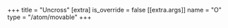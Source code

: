 +++
title = "Uncross"
[extra]
is_override = false
[[extra.args]]
name = "O"
type = "/atom/movable"
+++
